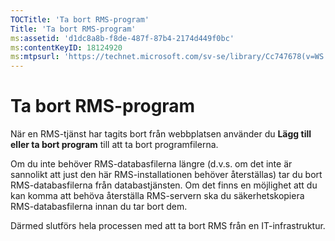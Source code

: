 ```yaml
---
TOCTitle: 'Ta bort RMS-program'
Title: 'Ta bort RMS-program'
ms:assetid: 'd1dc8a8b-f8de-487f-87b4-2174d449f0bc'
ms:contentKeyID: 18124920
ms:mtpsurl: 'https://technet.microsoft.com/sv-se/library/Cc747678(v=WS.10)'
---
```


Ta bort RMS-program
===================

När en RMS-tjänst har tagits bort från webbplatsen använder du **Lägg till eller ta bort program** till att ta bort programfilerna.

Om du inte behöver RMS-databasfilerna längre (d.v.s. om det inte är sannolikt att just den här RMS-installationen behöver återställas) tar du bort RMS-databasfilerna från databastjänsten. Om det finns en möjlighet att du kan komma att behöva återställa RMS-servern ska du säkerhetskopiera RMS-databasfilerna innan du tar bort dem.

Därmed slutförs hela processen med att ta bort RMS från en IT-infrastruktur.
